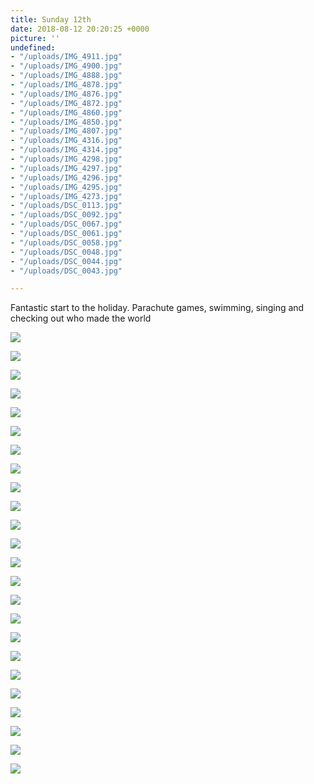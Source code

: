 ```yaml
---
title: Sunday 12th
date: 2018-08-12 20:20:25 +0000
picture: ''
undefined:
- "/uploads/IMG_4911.jpg"
- "/uploads/IMG_4900.jpg"
- "/uploads/IMG_4888.jpg"
- "/uploads/IMG_4878.jpg"
- "/uploads/IMG_4876.jpg"
- "/uploads/IMG_4872.jpg"
- "/uploads/IMG_4860.jpg"
- "/uploads/IMG_4850.jpg"
- "/uploads/IMG_4807.jpg"
- "/uploads/IMG_4316.jpg"
- "/uploads/IMG_4314.jpg"
- "/uploads/IMG_4298.jpg"
- "/uploads/IMG_4297.jpg"
- "/uploads/IMG_4296.jpg"
- "/uploads/IMG_4295.jpg"
- "/uploads/IMG_4273.jpg"
- "/uploads/DSC_0113.jpg"
- "/uploads/DSC_0092.jpg"
- "/uploads/DSC_0067.jpg"
- "/uploads/DSC_0061.jpg"
- "/uploads/DSC_0058.jpg"
- "/uploads/DSC_0048.jpg"
- "/uploads/DSC_0044.jpg"
- "/uploads/DSC_0043.jpg"

---
```

Fantastic start to the holiday. Parachute games, swimming, singing and checking out who made the world

![](/uploads/DSC_0043.jpg)

![](/uploads/DSC_0044.jpg)

![](/uploads/DSC_0048.jpg)

![](/uploads/DSC_0058.jpg)

![](/uploads/DSC_0061.jpg)

![](/uploads/DSC_0067.jpg)

![](/uploads/DSC_0092.jpg)

![](/uploads/DSC_0113.jpg)

![](/uploads/IMG_4273.jpg)

![](/uploads/IMG_4295.jpg)

![](/uploads/IMG_4296.jpg)

![](/uploads/IMG_4297.jpg)

![](/uploads/IMG_4298.jpg)

![](/uploads/IMG_4314.jpg)

![](/uploads/IMG_4316.jpg)

![](/uploads/IMG_4807.jpg)

![](/uploads/IMG_4850.jpg)

![](/uploads/IMG_4860.jpg)

![](/uploads/IMG_4872.jpg)

![](/uploads/IMG_4876.jpg)

![](/uploads/IMG_4878.jpg)

![](/uploads/IMG_4888.jpg)

![](/uploads/IMG_4900.jpg)

![](/uploads/IMG_4911.jpg)

